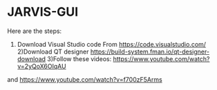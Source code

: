 # JARVIS-GUI
Here are the steps:
1) Download Visual Studio code From https://code.visualstudio.com/
2)Download QT designer https://build-system.fman.io/qt-designer-download
3)Follow these videos:
https://www.youtube.com/watch?v=2yQoX6OIqAU

and https://www.youtube.com/watch?v=f700zF5Arms

